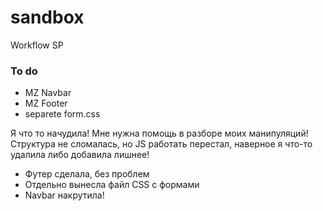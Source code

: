 # sandbox
Workflow SP


### To do
- MZ Navbar
- MZ Footer
- separete form.css

Я что то начудила!
Мне нужна помощь в разборе моих манипуляций!
Структура не сломалась, но JS работать перестал, наверное я что-то удалила либо добавила лишнее!
- Футер сделала, без проблем
- Отдельно вынесла файл CSS с формами
- Navbar накрутила!


